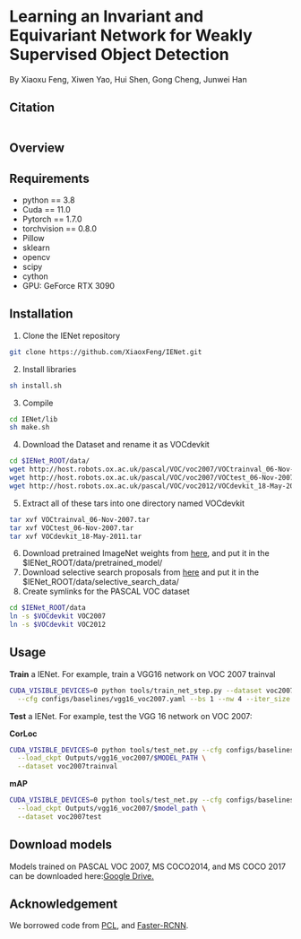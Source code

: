# Learning an Invariant and Equivariant Network for Weakly Supervised Object Detection
By Xiaoxu Feng, Xiwen Yao, Hui Shen, Gong Cheng, Junwei Han
## Citation
```bash

```
## Overview

## Requirements
* python == 3.8 <br>
* Cuda == 11.0 <br>
* Pytorch == 1.7.0 <br>
* torchvision == 0.8.0 <br>
* Pillow <br>
* sklearn <br>
* opencv <br>
* scipy <br>
* cython <br>
* GPU: GeForce RTX 3090
## Installation
1. Clone the IENet repository
```bash
git clone https://github.com/XiaoxFeng/IENet.git
``` 
2. Install libraries
```bash
sh install.sh
```
3. Compile
```bash
cd IENet/lib
sh make.sh
```
4. Download the Dataset and rename it as VOCdevkit
```bash
cd $IENet_ROOT/data/
wget http://host.robots.ox.ac.uk/pascal/VOC/voc2007/VOCtrainval_06-Nov-2007.tar
wget http://host.robots.ox.ac.uk/pascal/VOC/voc2007/VOCtest_06-Nov-2007.tar
wget http://host.robots.ox.ac.uk/pascal/VOC/voc2012/VOCdevkit_18-May-2011.tar
```
5. Extract all of these tars into one directory named VOCdevkit
```bash
tar xvf VOCtrainval_06-Nov-2007.tar
tar xvf VOCtest_06-Nov-2007.tar
tar xvf VOCdevkit_18-May-2011.tar
```
6. Download pretrained ImageNet weights from [here](https://drive.google.com/drive/folders/0B1_fAEgxdnvJSmF3YUlZcHFqWTQ), and put it in the $IENet_ROOT/data/pretrained_model/
7. Download selective search proposals from [here](https://drive.google.com/drive/folders/1R4leOIYxP9qHJ2dVQJ4fKv2CoEHeEu41) and put it in the $IENet_ROOT/data/selective_search_data/
8. Create symlinks for the PASCAL VOC dataset
```bash
cd $IENet_ROOT/data
ln -s $VOCdevkit VOC2007
ln -s $VOCdevkit VOC2012
```
## Usage
**Train** a IENet. For example, train a VGG16 network on VOC 2007 trainval
```bash
CUDA_VISIBLE_DEVICES=0 python tools/train_net_step.py --dataset voc2007 \
  --cfg configs/baselines/vgg16_voc2007.yaml --bs 1 --nw 4 --iter_size 4
```
**Test** a IENet. For example, test the VGG 16 network on VOC 2007:

**CorLoc**
```bash
CUDA_VISIBLE_DEVICES=0 python tools/test_net.py --cfg configs/baselines/vgg16_voc2007.yaml \
  --load_ckpt Outputs/vgg16_voc2007/$MODEL_PATH \
  --dataset voc2007trainval
```
**mAP**
```bash
CUDA_VISIBLE_DEVICES=0 python tools/test_net.py --cfg configs/baselines/vgg16_voc2007.yaml \
  --load_ckpt Outputs/vgg16_voc2007/$model_path \
  --dataset voc2007test
```
## Download models
Models trained on PASCAL VOC 2007, MS COCO2014, and MS COCO 2017 can be downloaded here:[Google Drive.](https://drive.google.com/drive/folders/1xulStA_PCnd3bppfoKLQUc6OT_Wzbp2p?usp=sharing)
## Acknowledgement
We borrowed code from [PCL](https://github.com/ppengtang/pcl.pytorch), and [Faster-RCNN](https://github.com/jwyang/faster-rcnn.pytorch).
